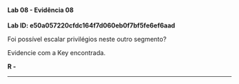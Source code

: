 
#### Lab 08 - Evidência 08

**Lab ID: e50a057220cfdc164f7d060eb0f7bf5fe6ef6aad**


Foi possível escalar privilégios neste outro segmento?  
  
Evidencie com a Key encontrada.

**R -**

---
